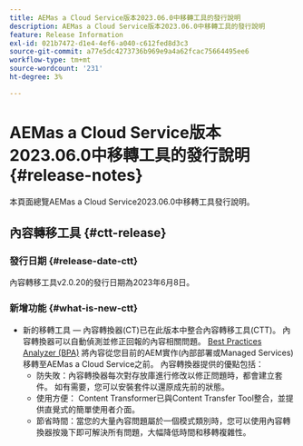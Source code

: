 ```yaml
---
title: AEMas a Cloud Service版本2023.06.0中移轉工具的發行說明
description: AEMas a Cloud Service版本2023.06.0中移轉工具的發行說明
feature: Release Information
exl-id: 021b7472-d1e4-4ef6-a040-c612fed8d3c3
source-git-commit: a77e5dc4273736b969e9a4a62fcac75664495ee6
workflow-type: tm+mt
source-wordcount: '231'
ht-degree: 3%

---
```


# AEMas a Cloud Service版本2023.06.0中移轉工具的發行說明 {#release-notes}

本頁面總覽AEMas a Cloud Service2023.06.0中移轉工具發行說明。

## 內容轉移工具 {#ctt-release}

### 發行日期 {#release-date-ctt}

內容轉移工具v2.0.20的發行日期為2023年6月8日。

### 新增功能 {#what-is-new-ctt}

* 新的移轉工具 — 內容轉換器(CT)已在此版本中整合內容轉移工具(CTT)。 內容轉換器可以自動偵測並修正回報的內容相關問題。 [Best Practices Analyzer (BPA)](https://experienceleague.adobe.com/docs/experience-manager-cloud-service/content/migration-journey/cloud-migration/best-practices-analyzer/overview-best-practices-analyzer.html?lang=zh-Hant) 將內容從您目前的AEM實作(內部部署或Managed Services)移轉至AEMas a Cloud Service之前。
內容轉換器提供的優點包括：
   * 防失敗：內容轉換器每次對存放庫進行修改以修正問題時，都會建立套件。 如有需要，您可以安裝套件以還原成先前的狀態。
   * 使用方便： Content Transformer已與Content Transfer Tool整合，並提供直覺式的簡單使用者介面。
   * 節省時間：當您的大量內容問題屬於一個模式類別時，您可以使用內容轉換器按幾下即可解決所有問題，大幅降低時間和移轉複雜性。

